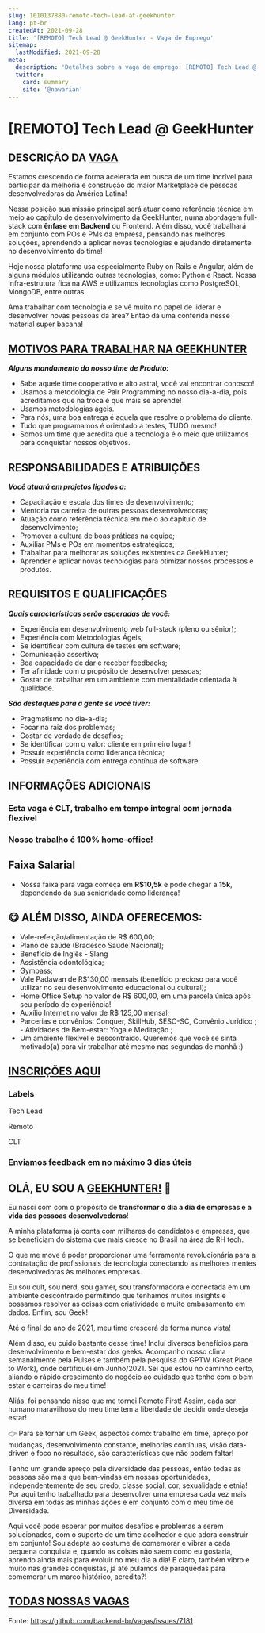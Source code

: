 ```yaml
---
slug: 1010137880-remoto-tech-lead-at-geekhunter
lang: pt-br
createdAt: 2021-09-28
title: '[REMOTO] Tech Lead @ GeekHunter - Vaga de Emprego'
sitemap:
  lastModified: 2021-09-28
meta:
  description: 'Detalhes sobre a vaga de emprego: [REMOTO] Tech Lead @ GeekHunter'
  twitter:
    card: summary
    site: '@nawarian'
---
```


# [REMOTO] Tech Lead @ GeekHunter

## DESCRIÇÃO DA [VAGA](https://bit.ly/2ZDsDM0) ##

Estamos crescendo de forma acelerada em busca de um time incrível para participar da melhoria e construção do maior Marketplace de pessoas desenvolvedoras da América Latina!

Nessa posição sua missão principal será atuar como referência técnica em meio ao capítulo de desenvolvimento da GeekHunter, numa abordagem full-stack com **ênfase em Backend** ou Frontend. Além disso, você trabalhará em conjunto com POs e PMs da empresa, pensando nas melhores soluções, aprendendo a aplicar novas tecnologias e ajudando diretamente no desenvolvimento do time!

Hoje nossa plataforma usa especialmente Ruby on Rails e Angular, além de alguns módulos utilizando outras tecnologias, como: Python e React. Nossa infra-estrutura fica na AWS e utilizamos tecnologias como PostgreSQL, MongoDB, entre outras.

Ama trabalhar com tecnologia e se vê muito no papel de liderar e desenvolver novas pessoas da área? Então dá uma conferida nesse material super bacana!

## [MOTIVOS PARA TRABALHAR NA GEEKHUNTER](https://bit.ly/2X7M0eR) ##

**_Alguns mandamento do nosso time de Produto:_**

- Sabe aquele time cooperativo e alto astral, você vai encontrar conosco!
- Usamos a metodologia de Pair Programming no nosso dia-a-dia, pois acreditamos que na troca é que mais se aprende!
- Usamos metodologias ágeis.
- Para nós, uma boa entrega é aquela que resolve o problema do cliente.
- Tudo que programamos é orientado a testes, TUDO mesmo!
- Somos um time que acredita que a tecnologia é o meio que utilizamos para conquistar nossos objetivos.

## RESPONSABILIDADES E ATRIBUIÇÕES ##

**_Você atuará em projetos ligados a:_**

- Capacitação e escala dos times de desenvolvimento;
- Mentoria na carreira de outras pessoas desenvolvedoras;
- Atuação como referência técnica em meio ao capítulo de desenvolvimento;
- Promover a cultura de boas práticas na equipe;
- Auxiliar PMs e POs em momentos estratégicos;
- Trabalhar para melhorar as soluções existentes da GeekHunter;
- Aprender e aplicar novas tecnologias para otimizar nossos processos e produtos.


## REQUISITOS E QUALIFICAÇÕES ##


**_Quais características serão esperadas de você:_**

- Experiência em desenvolvimento web full-stack (pleno ou sênior);
- Experiência com Metodologias Ágeis;
- Se identificar com cultura de testes em software;
- Comunicação assertiva;
- Boa capacidade de dar e receber feedbacks;
- Ter afinidade com o propósito de desenvolver pessoas;
- Gostar de trabalhar em um ambiente com mentalidade orientada à qualidade.

**_São destaques para a gente se você tiver:_**

- Pragmatismo no dia-a-dia;
- Focar na raiz dos problemas;
- Gostar de verdade de desafios;
- Se identificar com o valor: cliente em primeiro lugar!
- Possuir experiência como liderança técnica;
- Possuir experiência com entrega contínua de software.


## INFORMAÇÕES ADICIONAIS ##

### Esta vaga é CLT, trabalho em tempo integral com jornada flexível ###

### Nosso trabalho é 100% home-office! ###

## Faixa Salarial

- Nossa faixa para vaga começa em **R$10,5k** e pode chegar a **15k**, dependendo da sua senioridade como liderança!

## 😋 ALÉM DISSO, AINDA OFERECEMOS: ##

- Vale-refeição/alimentação de R$ 600,00;
- Plano de saúde (Bradesco Saúde Nacional);
- Benefício de Inglês - Slang
- Assistência odontológica;
- Gympass;
- Vale Padawan de R$130,00 mensais (benefício precioso para você utilizar no seu desenvolvimento educacional ou cultural);
- Home Office Setup no valor de R$ 600,00, em uma parcela única após seu período de experiência!
- Auxílio Internet no valor de R$ 125,00 mensal;
- Parcerias e convênios: Conquer, SkillHub, SESC-SC, Convênio Jurídico ;
﻿- Atividades de Bem-estar: Yoga e Meditação ;
- Um ambiente flexível e descontraído. Queremos que você se sinta motivado(a) para vir trabalhar até mesmo nas segundas de manhã :)

## [INSCRIÇÕES AQUI](https://bit.ly/2ZDsDM0) ##

### Labels

Tech Lead

Remoto

CLT

### Enviamos feedback em no máximo 3 dias úteis 

## OLÁ, EU SOU A [GEEKHUNTER!](https://www.geekhunter.com.br/sobre) 👋 ##
Eu nasci com com o propósito de **transformar o dia a dia de empresas e a vida das pessoas desenvolvedoras**!

A minha plataforma já conta com milhares de candidatos e empresas, que se beneficiam do sistema que mais cresce no Brasil na área de RH tech.

O que me move é poder proporcionar uma ferramenta revolucionária para a contratação de profissionais de tecnologia conectando as melhores mentes desenvolvedoras às melhores empresas.

Eu sou cult, sou nerd, sou gamer, sou transformadora e conectada em um ambiente descontraído permitindo que tenhamos muitos insights e possamos resolver as coisas com criatividade e muito embasamento em dados. Enfim, sou Geek!

Até o final do ano de 2021, meu time crescerá de forma nunca vista! 
 
Além disso, eu cuido bastante desse time! Incluí diversos benefícios para desenvolvimento e bem-estar dos geeks. Acompanho nosso clima semanalmente pela Pulses e também pela pesquisa do GPTW (Great Place to Work), onde certifiquei em Junho/2021. Sei que estou no caminho certo, aliando o rápido crescimento do negócio ao cuidado que tenho com o bem estar e carreiras do meu time! 
 
Aliás, foi pensando nisso que me tornei Remote First! Assim, cada ser humano maravilhoso do meu time tem a liberdade de decidir onde deseja estar! 
 
👉 Para se tornar um Geek, aspectos como: trabalho em time, apreço por mudanças, desenvolvimento constante, melhorias contínuas, visão data-driven e foco no resultado, são características que não podem faltar! 
 
Tenho um grande apreço pela diversidade das pessoas, então todas as pessoas são mais que bem-vindas em nossas oportunidades, independentemente de seu credo, classe social, cor, sexualidade e etnia! Por aqui tenho trabalhado para desenvolver uma empresa cada vez mais diversa em todas as minhas ações e em conjunto com o meu time de Diversidade.
 
Aqui você pode esperar por muitos desafios e problemas a serem solucionados, com o suporte de um time acolhedor e que adora construir em conjunto! Sou adepta ao costume de comemorar e vibrar a cada pequena conquista e, quando as coisas não saem como eu gostaria, aprendo ainda mais para evoluir no meu dia a dia! E claro, também vibro e muito nas grandes conquistas, já até pulamos de paraquedas para comemorar um marco histórico, acredita?! 

## [TODAS NOSSAS VAGAS](https://geekhunter.gupy.io/) ##

Fonte: https://github.com/backend-br/vagas/issues/7181